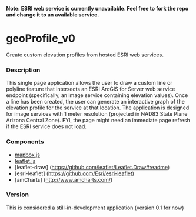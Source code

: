 **Note: ESRI web service is currently unavailable.  Feel free to fork the repo and change it to an available service.**

# geoProfile_v0
Create custom elevation profiles from hosted ESRI web services.

### Description
This single page application allows the user to draw a custom line or polyline feature that intersects an ESRI ArcGIS for Server web service endpoint (specifically, an image service containing elevation values).  Once a line has been created, the user can generate an interactive graph of the elevation profile for the service at that location.  The application is designed for image services with 1 meter resolution (projected in NAD83 State Plane Arizona Central Zone).  FYI, the page might need an immediate page refresh if the ESRI service does not load.

### Components
* [mapbox.js](https://www.mapbox.com/mapbox.js/api/v2.2.1/)
* [leaflet.js](http://leafletjs.com/)
* [leaflet-draw] (https://github.com/leaflet/Leaflet.Draw#readme)
* [esri-leaflet] (https://github.com/Esri/esri-leaflet)
* [amCharts] (http://www.amcharts.com/)

### Version
This is considered a still-in-development application (version 0.1 for now)

